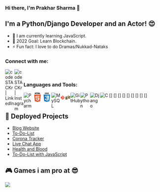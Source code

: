 ### Hi there, I'm Prakhar Sharma 👋

## I'm a Python/Django Developer and an Actor! 😍

- 🔭 I am currently learning JavaScript.
- 🥅 2022 Goal: Learn Blockchain. 
- ⚡ Fun fact: I love to do Dramas/Nukkad-Nataks

### Connect with me:

[<img align="left" alt="codeSTACKr | LinkedIn" width="30px" src="https://user-images.githubusercontent.com/68898714/136016864-d0e6a8c8-1a3f-4456-bac8-de825ece2037.png" />][linkedin]
[<img align="left" alt="codeSTACKr | Instagram" width="30px" src="https://user-images.githubusercontent.com/68898714/136016569-8e9e7a29-7ec9-4d54-996e-db0648c9ac80.png" />][instagram]

<br />

### Languages and Tools:

[<img align="left" alt="Pycharm" width="30px" src="https://user-images.githubusercontent.com/68898714/136010160-42df9df4-9f85-4ea8-a30a-7121f5e502b6.png" />]
[<img align="left" alt="HTML5" width="30px" src="https://raw.githubusercontent.com/github/explore/80688e429a7d4ef2fca1e82350fe8e3517d3494d/topics/html/html.png" />]
[<img align="left" alt="CSS3" width="30px" src="https://raw.githubusercontent.com/github/explore/80688e429a7d4ef2fca1e82350fe8e3517d3494d/topics/css/css.png" />]
[<img align="left" alt="MySQL" width="30px" src="https://user-images.githubusercontent.com/68898714/136017089-ba03e87e-0c00-4c43-9e1c-8b60de59b63e.png" />]
[<img align="left" alt="Git" width="32px" src="https://raw.githubusercontent.com/github/explore/80688e429a7d4ef2fca1e82350fe8e3517d3494d/topics/git/git.png" />]
[<img align="left" alt="GitHub" width="32px" src="https://user-images.githubusercontent.com/68898714/136012887-c0d9066c-8384-4ba6-8e37-dae46a44750a.png" />]
[<img align="left" alt="Python" width="32px" src="https://user-images.githubusercontent.com/68898714/136010895-eb31f498-79a2-4c27-a420-f46bf7a38b9f.png" />]
[<img align="left" alt="Django" width="32px" src="https://user-images.githubusercontent.com/68898714/136011045-1c2f07eb-d09d-4a03-a219-ff8295709028.png" />]
[<img align="left" alt="C" width="30px" src="https://user-images.githubusercontent.com/68898714/136011251-5e1ffae8-5955-482b-95cd-7b128d11ecee.png" />]
<br />
<br />

## 🔔 Deployed Projects 

- [Blog Website](https://prakhar-blogs.herokuapp.com/)
- [To-Do-List](https://tododailylist.herokuapp.com/)
- [Corona Tracker](https://covid19-tracker.herokuapp.com/)
- [Live Chat App](https://chatwithpraks.herokuapp.com/)
- [Health and Blood](https://healthandblood.herokuapp.com/banks)
- [To-Do-List with JavaScript](https://mytodolist2.netlify.app/)

[instagram]: https://www.instagram.com/prakhar_pandit_sharma/
[linkedin]: https://www.linkedin.com/in/prakhar-sharma888/

## 🎮 Games i am pro at 😎

<img src="{https://img.shields.io/badge/Counter_Strike-000000?style=for-the-badge&logo=counter-strike&logoColor=white}" />
